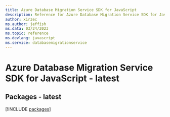 ```yaml
---
title: Azure Database Migration Service SDK for JavaScript
description: Reference for Azure Database Migration Service SDK for JavaScript
author: xirzec
ms.author: jeffish
ms.data: 03/24/2023
ms.topic: reference
ms.devlang: javascript
ms.service: databasemigrationservice
---
```

# Azure Database Migration Service SDK for JavaScript - latest
## Packages - latest
[!INCLUDE [packages](database-migration-service-index.md)]